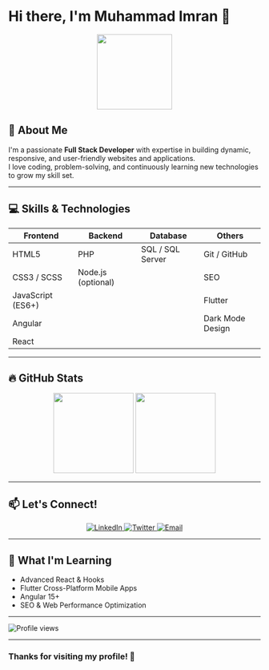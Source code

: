 # Hi there, I'm Muhammad Imran 👋

<div align="center">
  <img src="https://media.giphy.com/media/hvRJCLFzcasrR4ia7z/giphy.gif" width="150" />
</div>

## 🚀 About Me
I'm a passionate **Full Stack Developer** with expertise in building dynamic, responsive, and user-friendly websites and applications.  
I love coding, problem-solving, and continuously learning new technologies to grow my skill set.

---

## 💻 Skills & Technologies

| Frontend               | Backend                 | Database          | Others                       |
|------------------------|-------------------------|-------------------|------------------------------|
| HTML5                  | PHP                     | SQL / SQL Server  | Git / GitHub                 |
| CSS3 / SCSS             | Node.js (optional)      |                   | SEO                          |
| JavaScript (ES6+)      |                         |                   | Flutter                      |
| Angular                |                         |                   | Dark Mode Design             |
| React                  |                         |                   |                              |

---

## 🔥 GitHub Stats

<div align="center">
  <img height="160em" src="https://github-readme-stats.vercel.app/api?username=muhammadimran&show_icons=true&theme=dark&count_private=true" />
  <img height="160em" src="https://github-readme-streak-stats.herokuapp.com/?user=muhammadimran&theme=dark" />
</div>

---

## 📫 Let's Connect!

<div align="center">
  <a href="https://www.linkedin.com/in/muhammadimran" target="_blank">
    <img alt="LinkedIn" src="https://img.shields.io/badge/LinkedIn-0A66C2?style=for-the-badge&logo=linkedin&logoColor=white" />
  </a>
  <a href="https://twitter.com/muhammadimran" target="_blank">
    <img alt="Twitter" src="https://img.shields.io/badge/Twitter-1DA1F2?style=for-the-badge&logo=twitter&logoColor=white" />
  </a>
  <a href="mailto:your-email@example.com" target="_blank">
    <img alt="Email" src="https://img.shields.io/badge/Email-D14836?style=for-the-badge&logo=gmail&logoColor=white" />
  </a>
</div>

---

## 🎯 What I'm Learning

- Advanced React & Hooks
- Flutter Cross-Platform Mobile Apps
- Angular 15+
- SEO & Web Performance Optimization

---

![Profile views](https://komarev.com/ghpvc/?username=muhammadimran&style=flat-square&color=blue)

---

### Thanks for visiting my profile! 🚀


